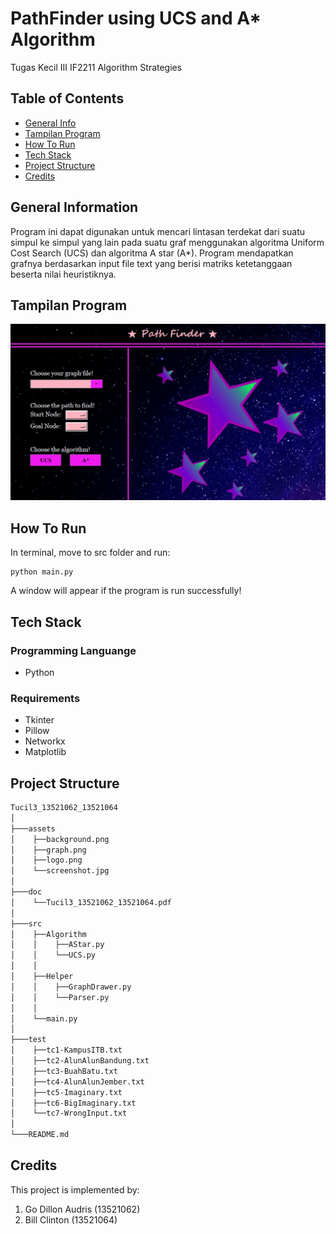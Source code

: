# PathFinder using UCS and A* Algorithm
Tugas Kecil III IF2211 Algorithm Strategies
<br />

## Table of Contents
* [General Info](#general-information)
* [Tampilan Program](#tampilan-program)
* [How To Run](#how-to-run)
* [Tech Stack](#tech-stack)
* [Project Structure](#project-structure)
* [Credits](#credits)

## General Information
Program ini dapat digunakan untuk mencari lintasan terdekat dari suatu simpul ke simpul yang lain pada suatu graf menggunakan algoritma Uniform Cost Search (UCS) dan algoritma A star (A*). Program mendapatkan grafnya berdasarkan input file text yang berisi matriks ketetanggaan beserta nilai heuristiknya.

## Tampilan Program
![Screenshot](assets/screenshot.jpg)

## How To Run
In terminal, move to src folder and run:
```shell
python main.py
```
A window will appear if the program is run successfully!

## Tech Stack
### Programming Languange
* Python

### Requirements
* Tkinter
* Pillow
* Networkx
* Matplotlib

## Project Structure
```bash
Tucil3_13521062_13521064
│
├───assets
│    ├──background.png
│    ├──graph.png
│    ├──logo.png
│    └──screenshot.jpg
│
├───doc
│    └──Tucil3_13521062_13521064.pdf
│
├───src
│    ├──Algorithm
│    │    ├──AStar.py
│    │    └──UCS.py
│    │
│    ├──Helper
│    │    ├──GraphDrawer.py
│    │    └──Parser.py
│    │
│    └──main.py
│
├───test
│    ├──tc1-KampusITB.txt
│    ├──tc2-AlunAlunBandung.txt
│    ├──tc3-BuahBatu.txt
│    ├──tc4-AlunAlunJember.txt
│    ├──tc5-Imaginary.txt
│    ├──tc6-BigImaginary.txt
│    └──tc7-WrongInput.txt
│
└───README.md
```

## Credits
This project is implemented by:
1. Go Dillon Audris (13521062)
2. Bill Clinton (13521064)